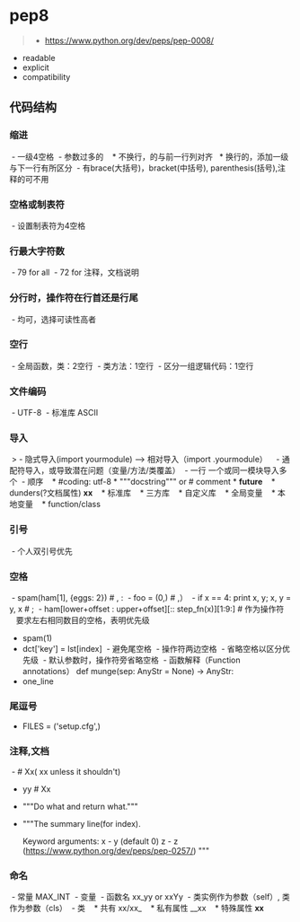 # pep8
> - https://www.python.org/dev/peps/pep-0008/
  - readable
  - explicit
  - compatibility
## 代码结构
### 缩进
  - 一级4空格
  - 参数过多的
    * 不换行，的与前一行列对齐
    * 换行的，添加一级与下一行有所区分
  - 有brace(大括号)，bracket(中括号), parenthesis(括号),注释的可不用
### 空格或制表符
  - 设置制表符为4空格
### 行最大字符数
  - 79 for all
  - 72 for 注释，文档说明
### 分行时，操作符在行首还是行尾
  - 均可，选择可读性高者
### 空行
  - 全局函数，类：2空行
  - 类方法：1空行
  - 区分一组逻辑代码：1空行
### 文件编码
  - UTF-8
  - 标准库 ASCII
### 导入
  > - 隐式导入(import yourmodule) --> 相对导入（import .yourmodule）
    - 通配符导入，或导致潜在问题（变量/方法/类覆盖）
  - 一行 一个或同一模块导入多个
  - 顺序
    * #coding: utf-8
    * """docstring""" or # comment
    * __future__
    * dunders(?文档属性) __xx__
    * 标准库
    * 三方库
    * 自定义库
    * 全局变量
    * 本地变量
    * function/class
### 引号
  - 个人双引号优先
### 空格
  - spam(ham[1], {eggs: 2}) # , : 
  - foo = (0,) # ,）
  - if x == 4: print x, y; x, y = y, x # ; 
  - ham[lower+offset : upper+offset][:: step_fn(x)][1:9:] # 作为操作符\
    要求左右相同数目的空格，表明优先级
  - spam(1)
  - dct['key'] = lst[index]
  - 避免尾空格
  - 操作符两边空格
  - 省略空格以区分优先级
  - 默认参数时，操作符旁省略空格
  - 函数解释（Function annotations） def munge(sep: AnyStr = None) -> AnyStr:
  - one_line
### 尾逗号
  - FILES = ('setup.cfg',)
### 注释,文档
  - # Xx( xx unless it shouldn't)
  - yy  # Xx
  - """Do what and return what."""
  - """The summary line(for index).
  
    Keyword arguments:
    x - y (default 0)
    z - z (https://www.python.org/dev/peps/pep-0257/)
    """
### 命名
  - 常量 MAX_INT
  - 变量 
  - 函数名 xx_yy or xxYy
  - 类实例作为参数（self）, 类作为参数（cls）
  - 类 
    * 共有 xx/xx_
    * 私有属性 __xx
    * 特殊属性 __xx__
